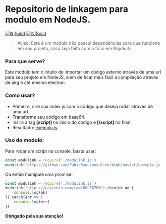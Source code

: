 # Repositorio de linkagem para modulo em NodeJS.

[![N|Solid](https://cdn.discordapp.com/attachments/631607183301148672/724397007170568313/paypal.png)](https://www.paypal.com/cgi-bin/webscr?cmd=_donations&business=fabinhoec2210@gmail.com&item_name=F%C3%A1bio&currency_code=BRL)  [![N|Solid](https://cdn.discordapp.com/attachments/631607183301148672/724397005543178270/picpay.png)](https://app.picpay.com/user/Snooh)


> Aviso: Este é um modulo não possui dependências para que funcione em seu projeto, caso seja feito com o foco em NojdeJS.

### Para que serve?
Este modulo tem o intuito de importar um código externo através de uma url para seu projeto em NodeJS, alem de ficar mais fácil a compilação através de pkg e até mesmo electron.

### Como usar?
- Primeiro, crie sua index.js com o código que deseja rodar através de uma url.
- Transforme seu código em base64.
- Insira a tag **[script]** no início do código e **[/script]** no final.
- Resultado: [exemplo.js](/exemplo.js).


### Uso do modulo:


Para rodar um script no console, basta usar:
```js
const modulink = require('./modulink.js')
modulink('https://github.com/FabioSmuu/modulink/blob/master/exemplo.js')
```


Ou então manipule uma promise:
```js
const modulink = require('./modulink.js')
modulink('https://pastebin.com/raw/RGe3D7HW').then(ok => {
	console.log(ok)
}).catch(err => {
	console.log(err)
})
```


**Obrigado pela sua atenção!**
	
